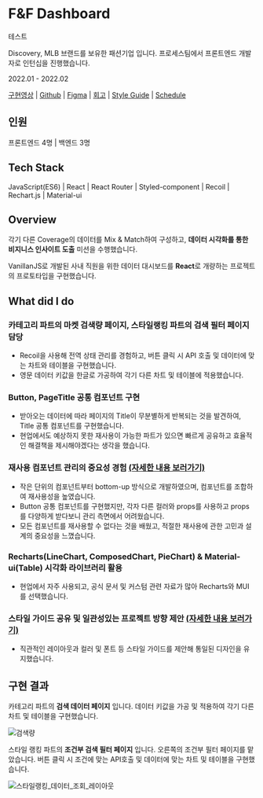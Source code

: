 # F&F Dashboard

테스트

Discovery, MLB 브랜드를 보유한 패션기업 입니다. 프로세스팀에서 프론트엔드 개발자로 인턴십을 진행했습니다.

2022.01 - 2022.02

[구현영상](https://www.youtube.com/watch?v=A85Y6BtZaqw) | [Github](https://github.com/Seokho0120/wecode-ojt-fnf-frontend.git) | [Figma](https://www.figma.com/file/8K2hK5wnxGR2xn0fJYR62O/wecode%3A%3AF%26F-Dash) | [회고](https://velog.io/@leesegho/%EC%97%90%ED%94%84%EC%95%A4%EC%97%90%ED%94%84-%ED%9B%84%EA%B8%B0) | [Style Guide](https://www.notion.so/STYLE-GUIDE-901c8c2fe15c4665a6cc5e8821465239) | [Schedule](https://www.notion.so/F-F-Schedule-4389ca3ecb264c1d8261cf3fcc89fd91)

## 인원

프론트엔드 4명 | 백엔드 3명

## Tech Stack

JavaScript(ES6) | React | React Router | Styled-component | Recoil | Rechart.js | Material-ui

## Overview

각기 다른 Coverage의 데이터를 Mix & Match하여 구성하고, **데이터 시각화를 통한 비지니스 인사이트 도출** 미션을 수행했습니다.

VanillanJS로 개발된 사내 직원을 위한 데이터 대시보드를 **React**로 개량하는 프로젝트의 프로토타입을 구현했습니다.

## What did I do

### 카테고리 파트의 마켓 검색량 페이지, 스타일랭킹 파트의 검색 필터 페이지 담당

- Recoil을 사용해 전역 상태 관리를 경험하고, 버튼 클릭 시 API 호출 및 데이터에 맞는 차트와 테이블을 구현했습니다.
- 영문 데이터 키값을 한글로 가공하여 각기 다른 차트 및 테이블에 적용했습니다.

### Button, PageTitle 공통 컴포넌트 구현

- 받아오는 데이터에 따라 페이지의 Title이 무분별하게 반복되는 것을 발견하여, Title 공통 컴포넌트를 구현했습니다.
- 현업에서도 예상하지 못한 재사용이 가능한 파트가 있으면 빠르게 공유하고 효율적인 해결책을 제시해야겠다는 생각을 했습니다.

### 재사용 컴포넌트 관리의 중요성 경험 [(자세한 내용 보러가기)](https://velog.io/@leesegho/FF-Components-%EC%9E%AC%EC%82%AC%EC%9A%A9%EC%97%90-%EB%8C%80%ED%95%9C-%EA%B3%A0%EB%AF%BC%EA%B3%BC-%EA%B2%BD%ED%97%98)

- 작은 단위의 컴포넌트부터 bottom-up 방식으로 개발하였으며, 컴포넌트를 조합하여 재사용성을 높였습니다.
- Button 공통 컴포넌트를 구현했지만, 각자 다른 컬러와 props를 사용하고 props를 다양하게 받다보니 관리 측면에서 어려웠습니다.
- 모든 컴포넌트를 재사용할 수 없다는 것을 배웠고, 적절한 재사용에 관한 고민과 설계의 중요성을 느꼈습니다.

### Recharts(LineChart, ComposedChart, PieChart) & Material-ui(Table) 시각화 라이브러리 활용

- 현업에서 자주 사용되고, 공식 문서 및 커스텀 관련 자료가 많아 Recharts와 MUI를 선택했습니다.

### 스타일 가이드 공유 및 일관성있는 프로젝트 방향 제안 [(자세한 내용 보러가기)](https://www.notion.so/STYLE-GUIDE-901c8c2fe15c4665a6cc5e8821465239)

- 직관적인 레이아웃과 컬러 및 폰트 등 스타일 가이드를 제안해 통일된 디자인을 유지했습니다.

## 구현 결과

카테고리 파트의 **검색 데이터 페이지** 입니다.
데이터 키값을 가공 및 적용하여 각기 다른 차트 및 테이블을 구현했습니다.

![검색량](https://user-images.githubusercontent.com/93597794/159906934-9425f11e-9c79-4600-bcf4-a317a6118f0b.png)

스타일 랭킹 파트의 **조건부 검색 필터 페이지** 입니다.
오른쪽의 조건부 필터 페이지를 맡았습니다. 버튼 클릭 시 조건에 맞는 API호출 및 데이터에 맞는 차트 및 테이블을 구현했습니다.

![스타일랭킹_데이터_조회_레이아웃](https://user-images.githubusercontent.com/93597794/159906948-8dc9e091-35d3-44f1-900e-cd129c2210ed.png)
